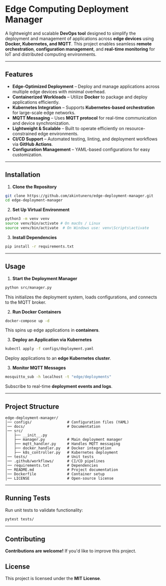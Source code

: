 # **Edge Computing Deployment Manager**  

A lightweight and scalable **DevOps tool** designed to simplify the deployment and management of applications across **edge devices** using **Docker, Kubernetes, and MQTT**. This project enables seamless **remote orchestration**, **configuration management**, and **real-time monitoring** for IoT and distributed computing environments.  

---

##  Features
- **Edge-Optimized Deployment** – Deploy and manage applications across multiple edge devices with minimal overhead.  
- **Containerized Workloads** – Utilize **Docker** to package and deploy applications efficiently.  
- **Kubernetes Integration** – Supports **Kubernetes-based orchestration** for large-scale edge networks.  
- **MQTT Messaging** – Uses **MQTT protocol** for real-time communication and device synchronization.  
- **Lightweight & Scalable** – Built to operate efficiently on resource-constrained edge environments.  
- **CI/CD Support** – Automated testing, linting, and deployment workflows via **GitHub Actions**.  
- **Configuration Management** – YAML-based configurations for easy customization.  

---

##  Installation 

1. **Clone the Repository**  
```bash
git clone https://github.com/akintunero/edge-deployment-manager.git
cd edge-deployment-manager
```

2. **Set Up Virtual Environment**  
```bash
python3 -m venv venv
source venv/bin/activate # On macOs / Linux
source venv/bin/activate  # On Windows use: venv\Scripts\activate
```

3. **Install Dependencies**  
```bash
pip install -r requirements.txt
```

---

## Usage  

1. **Start the Deployment Manager**  
```bash
python src/manager.py
```
This initializes the deployment system, loads configurations, and connects to the MQTT broker.  

2. **Run Docker Containers**  
```bash
docker-compose up -d
```
This spins up edge applications in **containers**.  

3. **Deploy an Application via Kubernetes**  
```bash
kubectl apply -f configs/deployment.yaml
```
Deploy applications to an **edge Kubernetes cluster**.  

3. **Monitor MQTT Messages**  
```bash
mosquitto_sub -h localhost -t "edge/deployments"
```
Subscribe to real-time **deployment events and logs**.  

---

##  Project Structure 
```
edge-deployment-manager/
│── configs/                # Configuration files (YAML)
│── docs/                   # Documentation
│── src/
│   ├── __init__.py
│   ├── manager.py          # Main deployment manager
│   ├── mqtt_handler.py     # Handles MQTT messaging
│   ├── docker_handler.py   # Docker integration
│   ├── k8s_controller.py   # Kubernetes deployment
│── tests/                  # Unit tests
│── .github/workflows/      # CI/CD pipelines
│── requirements.txt        # Dependencies
│── README.md               # Project documentation
│── Dockerfile              # Container setup
│── LICENSE                 # Open-source license
```

---

##  Running Tests 
Run unit tests to validate functionality:  
```bash
pytest tests/
```

---

## Contributing

 **Contributions are welcome!** If you'd like to improve this project. 




## License 
This project is licensed under the **MIT License**.
